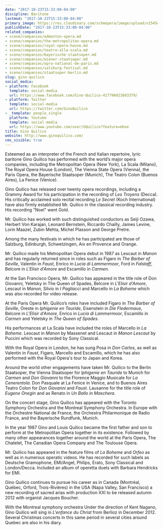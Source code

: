 ```yaml
---
date: "2017-10-23T15:33:00-04:00"
discipline: Baritone
lastmod: "2017-10-23T15:33:00-04:00"
primary_image: https://res.cloudinary.com/schmopera/image/upload/v1545409169/media/webhook-uploads/1508786922181/19467652_1430460600336911_904826533721821760_o.jpg.jpg
publishDate: "2017-10-23T15:33:00-04:00"
related_companies:
- scene/companies/edmonton-opera.md
- scene/companies/the-metropolitan-opera.md
- scene/companies/royal-opera-house.md
- scene/companies/teatro-alla-scala.md
- scene/companies/bayerische-staatsoper.md
- scene/companies/wiener-staatsoper.md
- scene/companies/opra-national-de-paris.md
- scene/companies/salzburg-festival.md
- scene/companies/staatsoper-berlin.md
slug: gino-quilico
social_media:
- platform: Facebook
  template: social-media
  url: https://www.facebook.com/Gino-Quilico-417796021603379/
- platform: Twitter
  template: social-media
  url: https://twitter.com/GinoQuilico
- _template: people_single
  platform: Youtube
  template: social-media
  url: https://www.youtube.com/user/GQuilico?feature=mhee
title: Gino Quilico
website: http://www.ginoquilico.com/
cms_visible: true
---
```


Esteemed as an interpreter of the French and Italian repertoire, lyric baritone Gino Quilico has performed with the world’s major opera companies, including the Metropolitan Opera (New York), La Scala (Milano), The Royal Opera House (London), The Vienna State Opera (Vienna), the Paris Opera, the Bayerische Staatsoper (Munich), The Teatro Colon (Buenos Aires), La Fenice (Venice). 

Gino Quilico has released over twenty opera recordings, including a Grammy Award for his participation in the recording of *Les Troyens* (Decca). His critically acclaimed solo recital recording *Le Secret* (Koch International) have also firmly established Mr. Quilico in the classical recording industry. His recording "Noel" went Gold.

Mr. Quilico has worked with such distinguished conductors as Seiji Ozawa, Herbert Von Karajan, Leonard Bernstein, Riccardo Chailly, James Levine, Lorin Maazel, Zubin Mehta, Michel Plasson and George Pretre. 

Among the many festivals in which he has participated are those of Salzburg, Edinburgh, Schwetzingen, Aix en Provence and Orange.

Mr. Quilico made his Metropolitan Opera debut in 1987 as Lescaut in *Manon* and has regularly returned since in roles such as Figaro in *The Barber of Seville*, Valentin in *Faust*, Enrico in *Lucia di Lammermoor*, Ford in *Falstaff*, Belcore in *L'Elisir d'Amore* and Escamillo in *Carmen*. 

At the San Francisco Opera, Mr. Quilico has appeared in the title role of Don Giovanni, Yeletsky in The Queen of Spades, Belcore in *L'Elisir d'Amore*, Lescaut in *Manon*, Silvio in *I Pagliacci* and Marcello in *La Boheme* which was also recorded for video release.

At the Paris Opera Mr. Quilico’s roles have included Figaro in *The Barber of Seville*, Oreste in *Iphigenie en Tauride*, Eisenstein in *Die Fledermaus*, Belcore in *L'Elisir d'Amore*, Enrico in *Lucia di Lammermoor*, Escamillo in *Carmen* and Yeletsky in *The Queen of Spades*.

His performances at La Scala have included the roles of Marcello in *La Boheme*. Lescaut in *Manon* by Massenet and Lescaut in *Manon Lescaut* by Puccini which was recorded by Sony Classical.

With the Royal Opera in London, he has sung Posa in *Don Carlos*, as well as Valentin in *Faust*, Figaro, Marcello and Escamillo, which he has also performed with the Royal Opera's tour to Japan and Korea.

Around the world other engagements have taken Mr. Quilico to the Berlin Staatsoper, the Vienna Staatsoper for *Iphigenie en Tauride* to Munich for *Carmen* and *Don Giovanni* to the Florence Maggio Musicale for *La Cenerentola*. Don Pasquale at La Fenice in Venice, and to Buenos Aires Teatro Colon for *Don Giovanni* and *Faust*. Lausanne for the title role of *Eugene Onegin* and as Renato in *Un Ballo in Maschera*. 

On the concert stage, Gino Quilico has appeared with the Toronto Symphony Orchestra and the Montreal Symphony Orchestra. In Europe with the Orchestre National de France, the Orchestra Philarmonique de Radio France, and the Bayerische Rundfunk, Munich.

In the year 1987 Gino and Louis Quilico became the first father and son to perform at the Metropolitan Opera together in its existence.  Followed by many other appearances together around the world at the Paris Opera, The Chatelet, The Canadian Opera Company and The Toulouse Opera.

Mr. Quilico has appeared in the feature films of *La Boheme* and *Orfeo* as well as in numerous operatic videos. He has recorded for such labels as Deutsche Gramophone, EMI/Angel, Philips, Erato, Sony Classical and London/Decca. Included an album of operetta duets with Barbara Hendricks for EMI.

Gino Quilico continues to pursue his career as in Canada (Montréal, Québec, Orford, Trois-Rivières) in the USA (Napa Valley, San Francisco) a new recording of sacred arias with production XXI to be released autumn 2012 with organist Jacques Boucher.

With the Montreal symphony orchestra Under the direction of Kent Nagano, Gino Quilico will sing in *L'enfance du Christ* from Berlioz in December 2012. Several Christmas concerts in this same period in several cities around Quebec are also in his diary.
